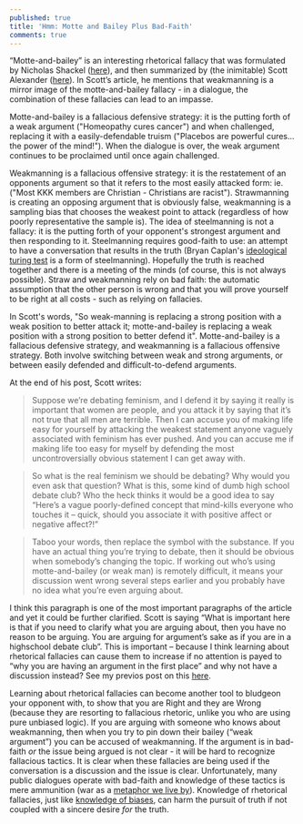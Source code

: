 ```yaml
---
published: true
title: 'Hmm: Motte and Bailey Plus Bad-Faith'
comments: true
---
```

“Motte-and-bailey” is an interesting rhetorical fallacy that was formulated by Nicholas Shackel ([here](https://philpapers.org/archive/SHATVO-2.pdf)), and then summarized by (the inimitable) Scott Alexander ([here](http://slatestarcodex.com/2014/11/03/all-in-all-another-brick-in-the-motte/)). In Scott’s article, he mentions that weakmanning is a mirror image of the motte-and-bailey fallacy - in a dialogue, the combination of these fallacies can lead to an impasse. 

Motte-and-bailey is a fallacious defensive strategy: it is the putting forth of a weak argument ("Homeopathy cures cancer") and when challenged, replacing it with a easily-defendable truism ("Placebos are powerful cures... the power of the mind!"). When the dialogue is over, the weak argument continues to be proclaimed until once again challenged.

Weakmanning is a fallacious offensive strategy: it is the restatement of an opponents argument so that it refers to the most easily attacked form: ie. ("Most KKK members are Christian - Christians are racist"). Strawmanning is creating an opposing argument that is obviously false, weakmanning is a sampling bias that chooses the weakest point to attack (regardless of how poorly representative the sample is). The idea of steelmanning is not a fallacy: it is the putting forth of your opponent's strongest argument and then responding to it. Steelmanning requires good-faith to use: an attempt to have a conversation that results in the truth (Bryan Caplan's [ideological turing test](http://econlog.econlib.org/archives/2011/06/the_ideological.html) is a form of steelmanning). Hopefully the truth is reached together and there is a meeting of the minds (of course, this is not always possible). Straw and weakmanning rely on bad faith: the automatic assumption that the other person is wrong and that you will prove yourself to be right at all costs - such as relying on fallacies.

In Scott's words, "So weak-manning is replacing a strong position with a weak position to better attack it; motte-and-bailey is replacing a weak position with a strong position to better defend it". Motte-and-bailey is a fallacious defensive strategy, and weakmanning is a fallacious offensive strategy. Both involve switching between weak and strong arguments, or between easily defended and difficult-to-defend arguments. 

At the end of his post, Scott writes:

>Suppose we’re debating feminism, and I defend it by saying it really is important that women are people, and you attack it by saying that it’s not true that all men are terrible. Then I can accuse you of making life easy for yourself by attacking the weakest statement anyone vaguely associated with feminism has ever pushed. And you can accuse me if making life too easy for myself by defending the most uncontroversially obvious statement I can get away with.

>So what is the real feminism we should be debating? Why would you even ask that question? What is this, some kind of dumb high school debate club? Who the heck thinks it would be a good idea to say “Here’s a vague poorly-defined concept that mind-kills everyone who touches it – quick, should you associate it with positive affect or negative affect?!”

>Taboo your words, then replace the symbol with the substance. If you have an actual thing you’re trying to debate, then it should be obvious when somebody’s changing the topic. If working out who’s using motte-and-bailey (or weak man) is remotely difficult, it means your discussion went wrong several steps earlier and you probably have no idea what you’re even arguing about.

I think this paragraph is one of the most important paragraphs of the article and yet it could be further clarified. Scott is saying “What is important here is that if you need to clarify what you are arguing about, then you have no reason to be arguing. You are arguing for argument’s sake as if you are in a highschool debate club”. This is important – because I think learning about rhetorical fallacies can cause them to increase if no attention is payed to “why you are having an argument in the first place” and why not have a discussion instead? See my previos post on this [here](https://matthewsouthey.com/2017/09/22/conflict-agreement.html).

Learning about rhetorical fallacies can become another tool to bludgeon your opponent with, to show that you are Right and they are Wrong (because they are resorting to fallacious rhetoric, unlike you who are using pure unbiased logic). If you are arguing with someone who knows about weakmanning, then when you try to pin down their bailey (“weak argument”) you can be accused of weakmanning. If the argument is in bad-faith _or_ the issue being argued is not clear - it will be hard to recognize fallacious tactics.  It is clear when these fallacies are being used if the conversation is a discussion and the issue is clear. Unfortunately, many public dialogues operate with bad-faith and knowledge of these tactics is mere ammunition (war as a [metaphor we live by](http://theliterarylink.com/metaphors.html)). Knowledge of rhetorical fallacies, just like [knowledge of biases](http://lesswrong.com/lw/he/knowing_about_biases_can_hurt_people/), can harm the pursuit of truth if not coupled with a sincere desire _for_ the truth.

